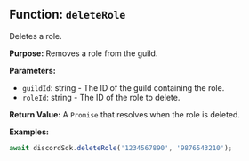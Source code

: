 ## Function: `deleteRole`

Deletes a role.

**Purpose:**
Removes a role from the guild.

**Parameters:**

- `guildId`: string - The ID of the guild containing the role.
- `roleId`: string - The ID of the role to delete.

**Return Value:**
A `Promise` that resolves when the role is deleted.

**Examples:**

```typescript
await discordSdk.deleteRole('1234567890', '9876543210');
```
